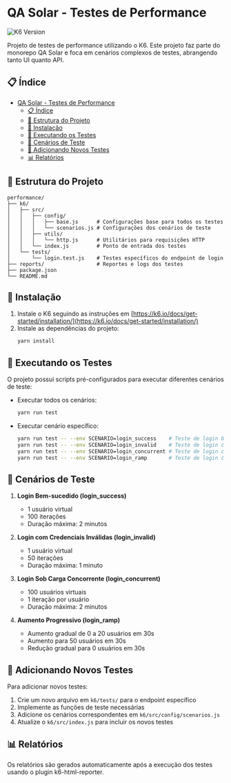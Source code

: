 # QA Solar - Testes de Performance

![K6 Version](https://img.shields.io/badge/k6-v0.49.0-blue)

Projeto de testes de performance utilizando o K6. Este projeto faz parte do monorepo QA Solar e foca em cenários complexos de testes, abrangendo tanto UI quanto API.

## 📋 Índice

- [QA Solar - Testes de Performance](#qa-solar---testes-de-performance)
  - [📋 Índice](#-índice)
  - [📂 Estrutura do Projeto](#-estrutura-do-projeto)
  - [🔧 Instalação](#-instalação)
  - [🚀 Executando os Testes](#-executando-os-testes)
  - [📝 Cenários de Teste](#-cenários-de-teste)
  - [📝 Adicionando Novos Testes](#-adicionando-novos-testes)
  - [📊 Relatórios](#-relatórios)

## 📂 Estrutura do Projeto

```
performance/
├── k6/
│   ├── src/
│   │   ├── config/
│   │   │   ├── base.js      # Configurações base para todos os testes
│   │   │   └── scenarios.js # Configurações dos cenários de teste
│   │   ├── utils/
│   │   │   └── http.js      # Utilitários para requisições HTTP
│   │   └── index.js         # Ponto de entrada dos testes
│   └── tests/
│       └── login.test.js    # Testes específicos do endpoint de login
├── reports/                 # Reportes e logs dos testes
├── package.json
└── README.md
```

## 🔧 Instalação

1. Instale o K6 seguindo as instruções em [https://k6.io/docs/get-started/installation/](https://k6.io/docs/get-started/installation/)
2. Instale as dependências do projeto:
   ```bash
   yarn install
   ```

## 🚀 Executando os Testes

O projeto possui scripts pré-configurados para executar diferentes cenários de teste:

- Executar todos os cenários:
  ```bash
  yarn run test
  ```

- Executar cenário específico:
  ```bash
  yarn run test -- --env SCENARIO=login_success    # Teste de login bem-sucedido
  yarn run test -- --env SCENARIO=login_invalid    # Teste de login com credenciais inválidas
  yarn run test -- --env SCENARIO=login_concurrent # Teste de login com carga concorrente
  yarn run test -- --env SCENARIO=login_ramp       # Teste de login com aumento progressivo
  ```

## 📝 Cenários de Teste

1. **Login Bem-sucedido (login_success)**
   - 1 usuário virtual
   - 100 iterações
   - Duração máxima: 2 minutos

2. **Login com Credenciais Inválidas (login_invalid)**
   - 1 usuário virtual
   - 50 iterações
   - Duração máxima: 1 minuto

3. **Login Sob Carga Concorrente (login_concurrent)**
   - 100 usuários virtuais
   - 1 iteração por usuário
   - Duração máxima: 2 minutos

4. **Aumento Progressivo (login_ramp)**
   - Aumento gradual de 0 a 20 usuários em 30s
   - Aumento para 50 usuários em 30s
   - Redução gradual para 0 usuários em 30s

## 📝 Adicionando Novos Testes

Para adicionar novos testes:

1. Crie um novo arquivo em `k6/tests/` para o endpoint específico
2. Implemente as funções de teste necessárias
3. Adicione os cenários correspondentes em `k6/src/config/scenarios.js`
4. Atualize o `k6/src/index.js` para incluir os novos testes

## 📊 Relatórios

Os relatórios são gerados automaticamente após a execução dos testes usando o plugin k6-html-reporter. 